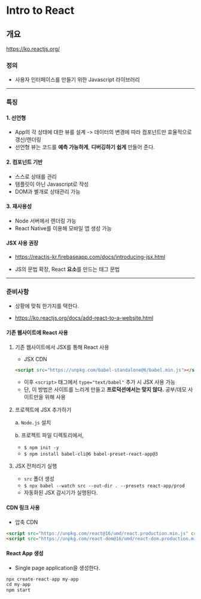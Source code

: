 # Intro to React

## 개요

https://ko.reactjs.org/

### 정의

- 사용자 인터페이스를 만들기 위한 Javascript 라이브러리

<hr>

### 특징

#### 1. 선언형

- App의 각 상태에 대한 뷰를 설계 -> 데이터의 변경에 따라 컴포넌트만 효율적으로 갱신/렌더링
- 선언형 뷰는 코드를 **예측 가능하게**, **디버깅하기 쉽게** 만들어 준다.

#### 2. 컴포넌트 기반

- 스스로 상태를 관리
- 템플릿이 아닌 Javascript로 작성 
- DOM과 별개로 상태관리 가능

#### 3. 재사용성

- Node 서버에서 렌더링 가능
- React Native를 이용해 모바일 앱 생성 가능

#### **JSX 사용 권장**

- https://reactjs-kr.firebaseapp.com/docs/introducing-jsx.html

- JS의 문법 확장, React **요소**를 만드는 태그 문법

<hr>

### 준비사항

- 상황에 맞춰 한가지를 택한다.

- https://ko.reactjs.org/docs/add-react-to-a-website.html


#### 기존 웹사이트에 React 사용

1. 기존 웹사이트에서 JSX를 통해 React 사용

   - JSX CDN

   ```html
   <script src="https://unpkg.com/babel-standalone@6/babel.min.js"></script>
   ```

   - 이후 `<script>` 태그에서 `type="text/babel"` 추가 시 JSX 사용 가능
   - 단, 이 방법은 사이트를 느리게 만들고 **프로덕션에서는 맞지 않다.** 공부/데모 사이트만을 위해 사용

2. 프로젝트에 JSX 추가하기

   a. `Node.js` 설치

   b. 프로젝트 파일 디렉토리에서,

   - `$ npm init -y`
   - `$ npm install babel-cli@6 babel-preset-react-app@3`

3. JSX 전처리기 실행

   - `src` 폴더 생성
   - `$ npx babel --watch src --out-dir . --presets react-app/prod ` 
   - 자동화된 JSX 감시기가 실행된다.

#### CDN 링크 사용
   - 압축 CDN

   ```html
   <script src="https://unpkg.com/react@16/umd/react.production.min.js" crossorigin></script>
   <script src="https://unpkg.com/react-dom@16/umd/react-dom.production.min.js" crossorigin></script>
   ```

#### React App 생성 
- Single page application을 생성한다.
```javascript
npx create-react-app my-app
cd my-app
npm start
```
